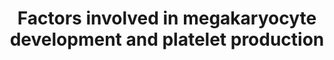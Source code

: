 ---
annotations:
- type: Pathway Ontology
  value: hemostasis pathway
authors:
- MaintBot
- ReactomeTeam
- Anwesha
- Mkutmon
description: Megakaryocytes (MKs) give rise to circulating platelets (thrombocytes)
  through terminal differentiation of MKs which release cytoplasmic fragments as circulating
  platelets. As MKs mature they undergo endoreduplication (polyploidisation) and expansion
  of cytoplasmic mass to cell sizes larger than 50-100 microns, and ploidy ranges
  up to 128 N. As MKs mature, the polyploid nucleus becomes horseshoe-shaped, the
  cytoplasm expands, and platelet organelles and the demarcation membrane system are
  amplified. Proplatelet projections form which give rise to de novo circulating platelets
  (Deutsch & Tomer 2006).  <br>The processes of megakaryocytopoiesis and platelet
  production occur within a complex microenvironment where chemokines, cytokines and
  adhesive interactions play major roles (Avecilla et al. 2004). Megakaryocytopoiesis
  is regulated at several levels including proliferation, differentiation and platelet
  release (Kaushansky 2003). Thrombopoietin (TPO/c-Mpl ligand) is the most potent
  cytokine stimulating proliferation and maturation of MK progenitors (Kaushansky
  2005) but many other growth factors are involved. MK development is controlled by
  the action of multiple transcription factors. Many MK-specific genes are co-regulated
  by GATA and friend of GATA (FOG), RUNX1 and ETS proteins. Nuclear factor erythroid
  2 (NF-E2), which has an MK-erythroid specific 45-kDa subunit, controls terminal
  MK maturation, proplatelet formation and platelet release (Schulze & Shivdasani
  2004). NF-E2 deficient mice have profound thrombocytopenia (Shiraga et al. 1999).
  MYB (c-myb) functions with EP300 (p300) as a negative regulator of thrombopoiesis
  (Metcalf et al. 2005). During MK maturation, internal membrane systems, granules
  and organelles are assembled. Cytoplasmic fragmentation requires changes in the
  MK cytoskeleton and formation of organelles and channels. Individual organelles
  migrate from the cell body to the proplatelet ends, with approximately 30 percent
  of organelles/granules in motion at any given time (Richardson et al. 2005).  View
  original pathway at [http://www.reactome.org/PathwayBrowser/#DIAGRAM=983231 Reactome].
last-edited: 2021-01-25
organisms:
- Homo sapiens
redirect_from:
- /index.php/Pathway:WP1815
- /instance/WP1815
schema-jsonld:
- '@context': https://schema.org/
  '@id': https://wikipathways.github.io/pathways/WP1815.html
  '@type': Dataset
  creator:
    '@type': Organization
    name: WikiPathways
  description: Megakaryocytes (MKs) give rise to circulating platelets (thrombocytes)
    through terminal differentiation of MKs which release cytoplasmic fragments as
    circulating platelets. As MKs mature they undergo endoreduplication (polyploidisation)
    and expansion of cytoplasmic mass to cell sizes larger than 50-100 microns, and
    ploidy ranges up to 128 N. As MKs mature, the polyploid nucleus becomes horseshoe-shaped,
    the cytoplasm expands, and platelet organelles and the demarcation membrane system
    are amplified. Proplatelet projections form which give rise to de novo circulating
    platelets (Deutsch & Tomer 2006).  <br>The processes of megakaryocytopoiesis and
    platelet production occur within a complex microenvironment where chemokines,
    cytokines and adhesive interactions play major roles (Avecilla et al. 2004). Megakaryocytopoiesis
    is regulated at several levels including proliferation, differentiation and platelet
    release (Kaushansky 2003). Thrombopoietin (TPO/c-Mpl ligand) is the most potent
    cytokine stimulating proliferation and maturation of MK progenitors (Kaushansky
    2005) but many other growth factors are involved. MK development is controlled
    by the action of multiple transcription factors. Many MK-specific genes are co-regulated
    by GATA and friend of GATA (FOG), RUNX1 and ETS proteins. Nuclear factor erythroid
    2 (NF-E2), which has an MK-erythroid specific 45-kDa subunit, controls terminal
    MK maturation, proplatelet formation and platelet release (Schulze & Shivdasani
    2004). NF-E2 deficient mice have profound thrombocytopenia (Shiraga et al. 1999).
    MYB (c-myb) functions with EP300 (p300) as a negative regulator of thrombopoiesis
    (Metcalf et al. 2005). During MK maturation, internal membrane systems, granules
    and organelles are assembled. Cytoplasmic fragmentation requires changes in the
    MK cytoskeleton and formation of organelles and channels. Individual organelles
    migrate from the cell body to the proplatelet ends, with approximately 30 percent
    of organelles/granules in motion at any given time (Richardson et al. 2005).  View
    original pathway at [http://www.reactome.org/PathwayBrowser/#DIAGRAM=983231 Reactome].
  keywords:
  - 'HBB gene '
  - H2O2
  - 'DOCK8 '
  - CDK5:CABLES:ABL
  - 'VPS45 '
  - beta-globin
  - 'DOCK5 '
  - TP53 Tetramer
  - REST:REST DNA
  - 'IRF2 '
  - 'PRKAR1B '
  - Type-I IFN genes
  - 'NFE2 '
  - DOCK-GEFs
  - SH2B
  - IFN alpha, IFN beta
  - Single-stranded DNA
  - 'FAD '
  - 'IFNA7 gene '
  - 'MFN2 '
  - 'DOCK6 '
  - 'ZFPM1 '
  - containing proteins
  - IRF2
  - 'HDAC1 '
  - 'HBD gene '
  - 'DOCK10 '
  - unmethylated at K9
  - 'CAPZA2 '
  - NADPH
  - 'PRKAR1A '
  - Kinesins
  - INF alpha, INF beta
  - 'GATA2 '
  - Mitofusins
  - RAB5A
  - NF-E2:Promoter
  - protein
  - 'Single-stranded DNA '
  - 'PRKACB '
  - RAD51B:RAD51C:Single-stranded DNA
  - WEE1
  - 'TP53 '
  - (IFNA/B)
  - 'PRKAR2A '
  - CDC42
  - I(1,3,4)P3
  - CABLES
  - Promotor region of
  - di-methylated at K9
  - IRF1
  - 'IFNA5 gene '
  - 'MeK-H3F3A '
  - 'RAD51B '
  - IRF2:promoters of
  - C-terminal
  - protein alpha
  - 'IFNA17 gene '
  - 'Promotor region of beta-globin '
  - 'Histone H3 dimethylated at lysine-9 '
  - region of
  - IFNB1 gene
  - BHC complex
  - 'IFNA6 gene '
  - 'ZFYVE20 '
  - DNA binding sites
  - PKA tetramer
  - EH
  - HBE1
  - Small Maf family
  - 'IFNA1 gene '
  - 'GATA6 '
  - 'GATA4 '
  - 'Histone H3 '
  - Histone H3 mono- or
  - proteins:Rabenosyn-5
  - 'DOCK3 '
  - protein:f-actin
  - complex:REST:REST
  - 'MFN1 '
  - 'MeK10-HIST1H3A '
  - I(3,4,5,6)P4
  - domain
  - SH2B family
  - 'AKAP10 '
  - HBG1
  - 'IFNB1 gene '
  - 'ZFPM2 '
  - Dual-specific
  - 'EHD3 '
  - 'CBX5 '
  - IFN alpha/beta
  - F-actin capping
  - family:p-Y813-JAK2
  - VPS45
  - 'HBE1 gene '
  - CDK2:CABLES1:WEE1
  - adenosine
  - 'IFNA2 gene '
  - 'MYB '
  - 'CDK2 '
  - 'IFNA genes '
  - 'IFNA21 gene '
  - 'GATA1 '
  - 'IFNB1 '
  - JMJD1C
  - 'CABLES2 '
  - NF-E2
  - 'CAPZA1 '
  - 'MeK-HIST2H3A '
  - 'MAFK '
  - 'f-actin '
  - LRRC16A
  - 'p-Y813-JAK2 '
  - 'KDM1A '
  - I(1,3,4,5)P4
  - CABLES1
  - 'HDAC2 '
  - lysine-9
  - 'HMG20B '
  - 'HBG1 gene '
  - CDK5
  - 'AKAP1 '
  - RAD51B
  - IRF1:Promotors of
  - 'SH2B1 '
  - Dual-specific AKAPs
  - 'SIN3A '
  - 'CAPZB '
  - 'PHF21A '
  - 'MICAL1 '
  - 'DOCK7 '
  - 'SH2B2 '
  - Globin genes
  - CBX5
  - C-terminal EH domain
  - 'PRKACA '
  - HBD
  - ZFPM proteins:GATA
  - GTP
  - 'RAB5A '
  - I(1,3,4,5,6)P5
  - f-actin
  - binding sites
  - DOCK-GEFs:RAC1,
  - IFNA genes
  - ZFPM1, ZFPM2
  - CAPZB
  - GDP
  - HBG2
  - NFE2
  - Histone H3 mono or
  - 'PRKACG '
  - 'ABL1 '
  - 'MAFF '
  - ITPK1
  - 'HBG2 gene '
  - MICAL1:FAD
  - 'IFNA8 gene '
  - ADP
  - methylated at K9
  - 'GATA3 '
  - containing
  - BHC
  - CDK2
  - 'DOCK4 '
  - 'CDC42 '
  - 'WEE1 '
  - 'RAD51C '
  - 'EHD1 '
  - NADP+
  - 'EHD2 '
  - HBB
  - Mitofusin complex
  - RAD51B:RAD51C
  - ABL1
  - p-Y813-JAK2
  - LRRC16A:F-actin
  - GATA proteins
  - I(1,3,4,6)P4
  - proteins
  - RAD51C
  - AK3
  - 'DOCK11 '
  - 5'-monophosphate
  - ZFYVE20
  - 'IFNA14 gene '
  - 'IFNA '
  - 'Histone H3 methylated at lysine-9 '
  - 'CDK5 '
  - 'GATA5 '
  - 'RAC1 '
  - methylated at
  - 'SH2B3 '
  - 'IFNA4 gene '
  - Histone H3
  - AKAPs:PKA tetramer
  - 'PRKAR2B '
  - capping protein
  - O2
  - MYB
  - 'CABLES1 '
  - ATP
  - HP1alpha:Histone H3
  - 'LRRC16A '
  - 'MAFG '
  - members
  - RAC1, CDC42
  - p53:MYB:SIN3A
  - 'IFNA10 gene '
  - SIN3A
  - 'DOCK9 '
  - subunit
  - 'IFNA16 gene '
  - 'DOCK2 '
  - Rabenosyn-5:VPS-45
  - 'REST DNA binding sites '
  - 'RCOR1 '
  - 'IRF1 '
  - 'DOCK1 '
  license: CC0
  name: Factors involved in megakaryocyte development and platelet production
seo: CreativeWork
title: Factors involved in megakaryocyte development and platelet production
wpid: WP1815
---